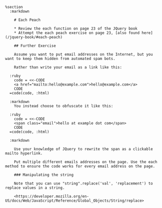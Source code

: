     %section
      :markdown

        # Each Peach

        * Review the each function on page 23 of the JQuery book
        * Attempt the each peach exercise on page 23, [also found here](/jquery-book/#each-peach)

        ## Further Exercise

        Assume you want to put email addresses on the Internet, but you want to keep them hidden from automated spam bots.

        Rather than write your email as a link like this:

      :ruby
        code = <<-CODE
        <a href="mailto:hello@example.com">hello@example.com</a>
        CODE
      =code(code, :html)

      :markdown
        You instead choose to obfuscate it like this:

      :ruby
        code = <<-CODE
        <span class="email">hello at example dot com</span>
        CODE
      =code(code, :html)

      :markdown

        Use your knowledge of JQuery to rewrite the span as a clickable mailto hyperlink.

        Put multiple different emails addresses on the page. Use the each method to ensure the code works for every email address on the page.

        ### Manipulating the string

        Note that you can use "string".replace('val', 'replacement') to replace values in a string.

        <https://developer.mozilla.org/en-US/docs/Web/JavaScript/Reference/Global_Objects/String/replace>
